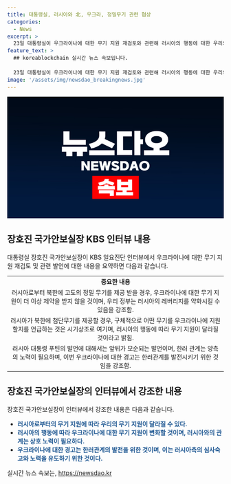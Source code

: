 ```yaml
---
title: 대통령실, 러시아와 北, 우크라, 정밀무기 관련 협상
categories:
  - News
excerpt: >
  23일 대통령실이 우크라이나에 대한 무기 지원 재검토와 관련해 러시아의 행동에 대한 우리의 대응을 강조하며 발언했다. 장호진 국가안보실장은 KBS 인터뷰에서 러시아와의 관계, 우크라이나에 대한 무기 지원 등을 논의했는데, 이로 인해 우크라이나에 대한 우리의 무기 지원이 어떻게 달라질지를 예상해볼 수 있다. 아울러 장 실장은 다가올 NATO 회의에서 러북간 군사협력 문제에 대해 논의될 것으로 보인다고 언급했다.
feature_text: >
  ## koreablockchain 실시간 뉴스 속보입니다.

  23일 대통령실이 우크라이나에 대한 무기 지원 재검토와 관련해 러시아의 행동에 대한 우리의 대응을 강조하며 발언했다. 장호진 국가안보실장은 KBS 인터뷰에서 러시아와의 관계, 우크라이나에 대한 무기 지원 등을 논의했는데, 이로 인해 우크라이나에 대한 우리의 무기 지원이 어떻게 달라질지를 예상해볼 수 있다. 아울러 장 실장은 다가올 NATO 회의에서 러북간 군사협력 문제에 대해 논의될 것으로 보인다고 언급했다.
image: '/assets/img/newsdao_breakingnews.jpg'
---
```


<p><img src="/assets/img/newsdao_breakingnews.jpg" alt="koreablockchain 속보" /></p>

<h2 data-ke-size="size26">장호진 국가안보실장 KBS 인터뷰 내용</h2>

<p data-ke-size="size16">대통령실 장호진 국가안보실장이 KBS 일요진단 인터뷰에서 우크라이나에 대한 무기 지원 재검토 및 관련 발언에 대한 내용을 요약하면 다음과 같습니다. </p>

<table>
  <tr>
    <td style="text-align: center; height: 17px;"><b>중요한 내용</b></td>
  </tr>
  <tr>
    <td style="text-align: center; height: 17px;">러시아로부터 북한에 고도의 정밀 무기를 제공 받을 경우, 우크라이나에 대한 무기 지원이 더 이상 제약을 받지 않을 것이며, 우리 정부는 러시아의 레버리지를 약화시킬 수 있음을 강조함.</td>
  </tr>
  <tr>
    <td style="text-align: center; height: 17px;">러시아가 북한에 첨단무기를 제공할 경우, 구체적으로 어떤 무기를 우크라이나에 지원할지를 언급하는 것은 시기상조로 여기며, 러시아의 행동에 따라 무기 지원이 달라질 것이라고 밝힘.</td>
  </tr>
  <tr>
    <td style="text-align: center; height: 17px;">러시아 대통령 푸틴의 발언에 대해서는 앞뒤가 모순되는 발언이며, 한러 관계는 양측의 노력이 필요하며, 이번 우크라이나에 대한 경고는 한러관계를 발전시키기 위한 것임을 강조함.</td>
  </tr>
</table>

<h2 data-ke-size="size26">장호진 국가안보실장의 인터뷰에서 강조한 내용</h2>

<p data-ke-size="size16">장호진 국가안보실장이 인터뷰에서 강조한 내용은 다음과 같습니다.</p>

<ul>
  <li><b><span style="color: #1a5490;">러시아로부터의 무기 지원에 따라 우리의 무기 지원이 달라질 수 있다.</span></b></li>
  <li><b><span style="color: #1a5490;">러시아의 행동에 따라 우크라이나에 대한 무기 지원이 변화할 것이며, 러시아와의 관계는 상호 노력이 필요하다.</span></b></li>
  <li><b><span style="color: #1a5490;">우크라이나에 대한 경고는 한러관계의 발전을 위한 것이며, 이는 러시아측의 심사숙고와 노력을 유도하기 위한 것이다.</span></b></li>
</ul>
실시간 뉴스 속보는, <a href="https://newsdao.kr" rel="dofollow">https://newsdao.kr</a>


